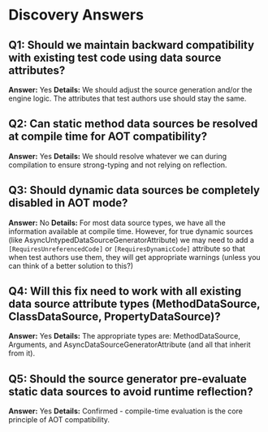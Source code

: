 # Discovery Answers

## Q1: Should we maintain backward compatibility with existing test code using data source attributes?
**Answer:** Yes
**Details:** We should adjust the source generation and/or the engine logic. The attributes that test authors use should stay the same.

## Q2: Can static method data sources be resolved at compile time for AOT compatibility?
**Answer:** Yes
**Details:** We should resolve whatever we can during compilation to ensure strong-typing and not relying on reflection.

## Q3: Should dynamic data sources be completely disabled in AOT mode?
**Answer:** No
**Details:** For most data source types, we have all the information available at compile time. However, for true dynamic sources (like AsyncUntypedDataSourceGeneratorAttribute) we may need to add a `[RequiresUnreferencedCode]` or `[RequiresDynamicCode]` attribute so that when test authors use them, they will get appropriate warnings (unless you can think of a better solution to this?)

## Q4: Will this fix need to work with all existing data source attribute types (MethodDataSource, ClassDataSource, PropertyDataSource)?
**Answer:** Yes
**Details:** The appropriate types are: MethodDataSource, Arguments, and AsyncDataSourceGeneratorAttribute (and all that inherit from it).

## Q5: Should the source generator pre-evaluate static data sources to avoid runtime reflection?
**Answer:** Yes
**Details:** Confirmed - compile-time evaluation is the core principle of AOT compatibility.